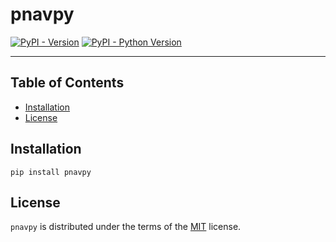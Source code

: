 # pnavpy

[![PyPI - Version](https://img.shields.io/pypi/v/pnavpy.svg)](https://pypi.org/project/pnavpy)
[![PyPI - Python Version](https://img.shields.io/pypi/pyversions/pnavpy.svg)](https://pypi.org/project/pnavpy)

-----

## Table of Contents

- [Installation](#installation)
- [License](#license)

## Installation

```console
pip install pnavpy
```

## License

`pnavpy` is distributed under the terms of the [MIT](https://spdx.org/licenses/MIT.html) license.

